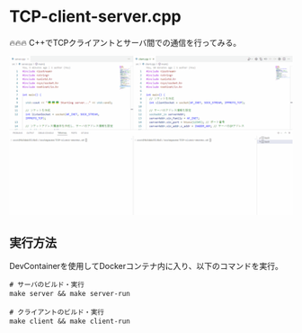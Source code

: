 # TCP-client-server.cpp

🔥🔥🔥 C++でTCPクライアントとサーバ間での通信を行ってみる。  

![成果物](./.development/img/fruit.gif)  

## 実行方法

DevContainerを使用してDockerコンテナ内に入り、以下のコマンドを実行。  

```shell
# サーバのビルド・実行
make server && make server-run

# クライアントのビルド・実行
make client && make client-run
```
